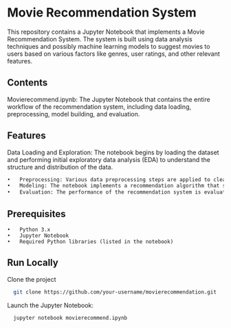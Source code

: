 
# Movie Recommendation System

This repository contains a Jupyter Notebook that implements a Movie Recommendation System. The system is built using data analysis techniques and possibly machine learning models to suggest movies to users based on various factors like genres, user ratings, and other relevant features.


## Contents

Movierecommend.ipynb: The Jupyter Notebook that contains the entire workflow of the recommendation system, including data loading, preprocessing, model building, and evaluation.




## Features

Data Loading and Exploration: The notebook begins by loading the dataset and performing initial exploratory data analysis (EDA) to understand the structure and distribution of the data.
```bash
•	Preprocessing: Various data preprocessing steps are applied to clean and prepare the data for modeling. This includes handling missing values, encoding categorical features, and more.
•	Modeling: The notebook implements a recommendation algorithm that suggests movies based on user preferences or similar criteria.
•	Evaluation: The performance of the recommendation system is evaluated using appropriate metrics to ensure accuracy and relevance.
```

## Prerequisites

	•	Python 3.x
	•	Jupyter Notebook
	•	Required Python libraries (listed in the notebook)


## Run Locally

Clone the project

```bash
  git clone https://github.com/your-username/movierecommendation.git

```

Launch the Jupyter Notebook:

```bash
  jupyter notebook movierecommend.ipynb
```

